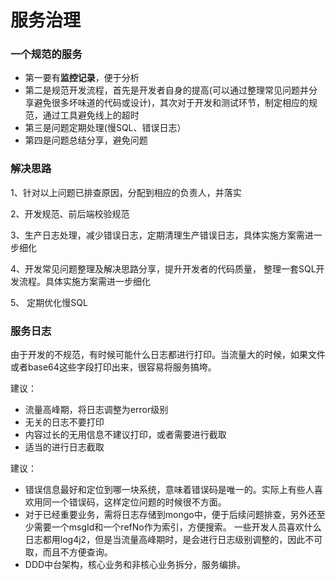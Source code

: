 # 服务治理

### 一个规范的服务  

- 第一要有**监控记录**，便于分析
- 第二是规范开发流程，首先是开发者自身的提高(可以通过整理常见问题并分享避免很多坏味道的代码或设计)，其次对于开发和测试环节，制定相应的规范，通过工具避免线上的超时
- 第三是问题定期处理(慢SQL、错误日志）  
- 第四是问题总结分享，避免问题 



### 解决思路

1、针对以上问题已排查原因，分配到相应的负责人，并落实  

2、开发规范、前后端校验规范  

3、生产日志处理，减少错误日志，定期清理生产错误日志，具体实施方案需进一步细化  

4、开发常见问题整理及解决思路分享，提升开发者的代码质量，  整理一套SQL开发流程。具体实施方案需进一步细化  

5、 定期优化慢SQL 



### 服务日志

由于开发的不规范，有时候可能什么日志都进行打印。当流量大的时候，如果文件或者base64这些字段打印出来，很容易将服务搞垮。

建议：

- 流量高峰期，将日志调整为error级别
- 无关的日志不要打印
- 内容过长的无用信息不建议打印，或者需要进行截取
- 适当的进行日志截取



建议：

- 错误信息最好和定位到哪一块系统，意味着错误码是唯一的。实际上有些人喜欢用同一个错误码，这样定位问题的时候很不方面。
- 对于已经重要业务，需将日志存储到mongo中，便于后续问题排查，另外还至少需要一个msgId和一个refNo作为索引，方便搜索。
  一些开发人员喜欢什么日志都用log4j2，但是当流量高峰期时，是会进行日志级别调整的，因此不可取，而且不方便查询。
- DDD中台架构，核心业务和非核心业务拆分，服务编排。